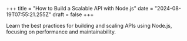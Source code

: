 +++
title = "How to Build a Scalable API with Node.js"
date = "2024-08-19T07:55:21.255Z"
draft = false
+++

  Learn the best practices for building and scaling APIs using Node.js, focusing on performance and maintainability.
        